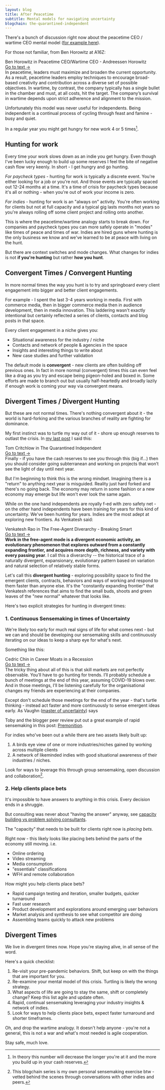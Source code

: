 ```yaml
---
layout: blog
title: After Peacetime
subtitle: Mental models for navigating uncertainty
blogchain: the-quarantined-independent
---
```


There's a bunch of discussion right now about the peacetime CEO / wartime CEO mental model ([for example here](https://taylorpearson.me/crisis-management-plan/)).

For those not familiar, from Ben Horowitz at A16Z:

<link rel="stylesheet" href="https://files-anyn4ju8u.now.sh/quote.css" type="text/css">
<div class="portal-container">
<div class="portal-head">
<div class="portal-metadata">
<div class="portal-title">
<div class="portal-author"></div>
<div class="title-wrapper">Ben Horowitz in <span class="portal-text-title">Peacetime CEO/Wartime CEO - Andreessen Horowitz</span></div>
</div>              
</div>
<div class="portal-backlink"><a target="_blank" href="https://a16z.com/2011/04/14/peacetime-ceowartime-ceo-2/" class="portal-arrow">Go to text <span class="right-arrow">→</span></a></div>
</div>
<div id="portal-parent-{{include.anchor}}" class="portal-parent">
<div class="portal-content">In peacetime, leaders must maximize and broaden the current opportunity. As a result, peacetime leaders employ techniques to encourage broad-based creativity and contribution across a diverse set of possible objectives. In wartime, by contrast, the company typically has a single bullet in the chamber and must, at all costs, hit the target. The company’s survival in wartime depends upon strict adherence and alignment to the mission.
</div>       
</div>    
</div>

Unfortunately this model was never useful for independents. Being independent is a continual process of cycling through feast and famine - busy and quiet.

In a regular year you might get hungry for new work 4 or 5 times[^exp].

[^exp]: In theory this number will decrease the longer you're at it and the more you build up in your cash reserves.

## Hunting for work

Every time your work slows down as an indie you get hungry. Even though I've been lucky enough to build up some reserves I feel the bite of negative cash flow very keenly. In short - I get hungry and go hunting.

*For paycheck types* - hunting for work is typically a discrete event. You're either looking for a job or you're not. And those events are typically spaced out 12-24 months at a time. It's a time of crisis for paycheck types because it's all or nothing - when you're out of work your income is zero.

*For indies* - hunting for work is an "always on" activity. You're often working for clients but not at full capacity and a typical gig lasts months not years so you're always rolling off some client project and rolling onto another.

This is where the peacetime/wartime analogy starts to break down. For companies and paycheck types you can more safely operate in "modes" like times of peace and times of war. Indies are hired guns where hunting is the only business we know and we've learned to be at peace with living on the hunt.

But there are context switches and mode changes. What changes for indies is not **if you're hunting** but rather **how you hunt**.

## Convergent Times / Convergent Hunting

In more normal times the way you hunt is to try and springboard every client engagement into bigger and better client engagements.

For example - I spent the last 3-4 years working in media. First with commerce media, then in bigger commerce media then in audience development, then in media innovation. This laddering wasn't exactly intentional but certainly reflected a series of clients, contacts and blog posts in that space.

Every client engagement in a niche gives you:

- Situational awareness for the industry / niche
- Contacts and network of people & agencies in the space
- Insights and interesting things to write about
- New case studies and further validation

The default mode is **convergent** - new clients are often building off previous ones. In fact in more normal (convergent) times this can even feel like a drag as you try and escape being pigeon-holed and boxed in. Some efforts are made to branch out but usually half-heartedly and broadly lazily if enough work is coming your way via convergent means.

## Divergent Times / Divergent Hunting

But these are not normal times. There's nothing convergent about it - the world is hard-forking and the various branches of reality are fighting for dominance.

My first instinct was to turtle my way out of it - shore up enough reserves to outlast the crisis. In [my last post](https://tomcritchlow.com/2020/04/08/the-quarantined-independent/) I said this:

<link rel="stylesheet" href="https://files-anyn4ju8u.now.sh/quote.css" type="text/css">
<div class="portal-container">
<div class="portal-head">
<div class="portal-metadata">
<div class="portal-title">
<div class="portal-author"></div>
<div class="title-wrapper">Tom Critchlow in <span class="portal-text-title">The Quarantined Independent</span></div>
</div>              
</div>
<div class="portal-backlink"><a target="_blank" href="https://tomcritchlow.com/2020/04/08/the-quarantined-independent/" class="portal-arrow">Go to text <span class="right-arrow">→</span></a></div>
</div>
<div id="portal-parent-{{include.anchor}}" class="portal-parent">
<div class="portal-content">Finally - if you have the cash reserves to see you through this (big if…) then you should consider going subterranean and working on projects that won’t see the light of day until next year.
</div>       
</div>    
</div>

But I'm beginning to think this is the wrong mindset. Imagining there is a "return" to anything next year is misguided. Reality just hard forked and there's no going back. The economy may return in some fashion or a new economy may emerge but life won't ever look the same again.

While on the one hand independents are royally f-ed with zero safety net - on the other hand independents have been training for years for this kind of uncertainty. We've been hunting for years. Indies are the most adept at exploring new frontiers. As Venkatesh said:

<link rel="stylesheet" href="https://files-anyn4ju8u.now.sh/quote.css" type="text/css">
<div class="portal-container">
<div class="portal-head">
<div class="portal-metadata">
<div class="portal-title">
<div class="portal-author"></div>
<div class="title-wrapper">Venkatesh Rao in <span class="portal-text-title">The Free-Agent Diverarchy - Breaking Smart</span></div>
</div>              
</div>
<div class="portal-backlink"><a target="_blank" href="https://breakingsmart.substack.com/p/the-free-agent-diverarchy" class="portal-arrow">Go to text <span class="right-arrow">→</span></a></div>
</div>
<div id="portal-parent-{{include.anchor}}" class="portal-parent">
<div class="portal-content"><strong>Work&nbsp;in the free-agent mode is a divergent economic activity, an evolutionary phenomenon that explores outward from a constantly expanding frontier,&nbsp;and acquires more depth, richness, and variety with every passing year</strong>. I call this a diverarchy -- the historical trace of a naturally divergent, expansionary, evolutionary pattern based on variation and natural selection of relatively stable forms.</div>       
</div>    
</div>

Let's call this **divergent hunting** - exploring possibility space to find the emergent clients, contracts, behaviors and ways of working and respond to them faster than anyone else. It's the "constantly expanding frontier" that Venkatesh references that aims to find the small buds, shoots and green leaves of the "new normal" whatever that looks like.

Here's two explicit strategies for hunting in divergent times:

### 1. Continuous Sensemaking in times of Uncertainty

We're likely too early for much real signs of life for what comes next - but we can and should be developing our sensemaking skills and continuously iterating on our ideas to keep a sharp eye for what's next.

Something like this:

<link rel="stylesheet" href="https://files-anyn4ju8u.now.sh/quote.css" type="text/css">
<div class="portal-container">
<div class="portal-head">
<div class="portal-metadata">
<div class="portal-title">
<div class="portal-author"></div>
<div class="title-wrapper">Cedric Chin in <span class="portal-text-title">Career Moats in a Recession</span></div>
</div>              
</div>
<div class="portal-backlink"><a target="_blank" href="https://commoncog.com/blog/career-moats-in-recession/" class="portal-arrow">Go to text <span class="right-arrow">→</span></a></div>
</div>
<div id="portal-parent-{{include.anchor}}" class="portal-parent">
<div class="portal-content">The tricky thing about all of this is that skill markets are not perfectly observable. You’ll have to go hunting for trends. I’ll probably schedule a bunch of meetings at the end of this year, assuming COVID-19 blows over. And in those meetings, I’ll be listening carefully for the organisational changes my friends are experiencing at their companies.</div>       
</div>    
</div>

Except don't schedule those meetings for the end of the year - that's turtle thinking - instead act faster and more continuously to sense emergent ideas early. As Vaughn ([master of uncertainty](https://vaughntan.org/)) says

<blockquote class='twitter-tweet' data-conversation='none'><a href='https://twitter.com/vaughn_tan/status/1249257171424022529'></a></blockquote> <script async src='https://platform.twitter.com/widgets.js' charset='utf-8'></script>

Toby and the blogger peer review put out a great example of rapid sensemaking in this post: [Premonition](https://subpixel.space/entries/premonition/).

For indies who've been out a while there are two assets likely built up:

1. A birds eye view of one or more industries/niches gained by working across multiple clients
2. A network of likeminded indies with good situational awareness of their industries / niches.

Look for ways to leverage this through group sensemaking, open discussion and collaboration[^meta].

[^meta]: This blogchain series is my own personal sensemaking exercise btw - vetted behind the scenes through conversations with other indies and peers.

### 2. Help clients place bets

It's impossible to have answers to anything in this crisis. Every decision ends in a shruggie.

But consulting was never about "having the answer" anyway, see [capacity building vs problem solving consultants](https://tomcritchlow.com/2019/12/06/blocking-unblocking-clients/#consultant-as-capacity-builder).

The "capacity" that needs to be built for clients right now is *placing bets*.

Right now - this likely looks like placing bets behind the parts of the economy still moving. i.e.

- Online ordering
- Video streaming
- Media consumption
- "essentials" classifications
- WFH and remote collaboration

How might you help clients place bets?

- Rapid campaign testing and iteration, smaller budgets, quicker turnaround
- Fast user research
- Product development and explorations around emerging user behaviors
- Market analysis and synthesis to see what competitor are doing
- Assembling teams quickly to attack new problems

## Divergent Times

We live in divergent times now. Hope you're staying alive, in all sense of the word.

Here's a quick checklist:

1. Re-visit your pre-pandemic behaviors. Shift, but keep on with the things that are important for you.
2. Re-examine your mental model of this crisis. Turtling is likely the wrong strategy.
3. What aspects of life are going to stay the same, shift or completely change? Keep this list agile and update often.
4. Rapid, continual sensemaking leveraging your industry insights & network of indies.
5. Look for ways to help clients place bets, expect faster turnaround and shorter timeframes.

Oh, and drop the wartime analogy. It doesn't help anyone -  you're not a general, this is not a war and what's most needed is agile cooperation.

Stay safe, much love.